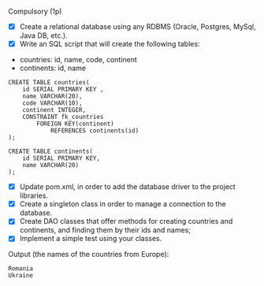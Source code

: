 Compulsory (1p)

- [x] Create a relational database using any RDBMS (Oracle, Postgres, MySql, Java DB, etc.).
- [x] Write an SQL script that will create the following tables:
* countries: id, name, code, continent
* continents: id, name

```postgres-psql
CREATE TABLE countries(
	id SERIAL PRIMARY KEY , 
	name VARCHAR(20), 
	code VARCHAR(10), 
	continent INTEGER, 
	CONSTRAINT fk_countries
		FOREIGN KEY(continent)
			REFERENCES continents(id)
);

CREATE TABLE continents(
	id SERIAL PRIMARY KEY, 
	name VARCHAR(20)
);

```

- [x] Update pom.xml, in order to add the database driver to the project libraries.
- [x] Create a singleton class in order to manage a connection to the database.
- [x] Create DAO classes that offer methods for creating countries and continents, and finding them by their ids and names;
- [x] Implement a simple test using your classes.

Output (the names of the countries from Europe): 
```
Romania
Ukraine
```